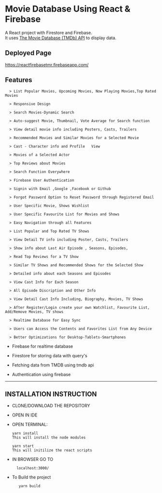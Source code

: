 # Movie Database Using React & Firebase	

A React project with Firestore and Firebase.	
It uses [The Movie Database (TMDb) API](https://www.themoviedb.org/documentation/api) to display data.	

## Deployed Page	
https://reactfirebasetmr.firebaseapp.com/	

## Features	

      > List Popular Movies, Upcoming Movies, Now Playing Movies,Top Rated Movies	
      
      > Responsive Design
      	
      > Search Movies-Dynamic Search	
      	
      > Auto-suggest Movie, Thumbnail, Vote Average for Search function	
      	
      > View detail movie info including Posters, Casts, Trailers	
      	
      > Recommended Movies and Similar Movies for a Selected Movie	
      	
      > Cast - Character info and Profile	View
      	
      > Movies of a Selected Actor	
      	
      > Top Reviews about Movies	
      	
      > Search Function Everywhere	
      	
      > Firebase User Authentication	
      	
      > Signin with Email ,Google ,Facebook or Github	

      > Forgot Password Option to Reset Password through Registered Email
      	
      > User Specific Movie, Shows Wishlist	
      
      > User Specific Favourite List for Movies and Shows
      	
      > Easy Navigation through all Features	
      
      > List Popular and Top Rated TV Shows
      	
      > View Detail TV info including Poster, Casts, Trailers
      
      > Show info about Last Air Episode , Seasons, Episodes,	

      > Read Top Reviews for a TV Show
      	
      > Similar TV Shows and Recommended Shows for the Selected Show	
      	
      > Detailed info about each Seasons and Episodes	

      > View Cast Info for Each Season
      	
      > All Episode Discription and Other Info	
      	
      > View Detail Cast Info Including, Biography, Movies, TV Shows	
      	
      > After Register/Login create your own Watchlist, Favourite List, Add/Remove Movies, TV shows	
      
      > Realtime Database for Easy Sync
      
      > Users can Access the Contents and Favorites List from Any Device
      
      > Better Optimizations for Desktop-Tablets-Smartphones
      	

  - Firebase for realtime database	

  - Firestore for storing data with query's 	

  - Fetching data from TMDB using tmdb api	

  - Authentication using firebase	

--------------------------------------------------------------------------------	

## INSTALLATION INSTRUCTION	

- CLONE/DOWNLOAD THE REPOSITORY	

- OPEN IN IDE	

- OPEN TERMINAL:	


      yarn install	
      This will install the node modules	

      yarn start	
      This will initilize the react scripts	

- IN BROWSER GO TO	

        localhost:3000/	

 - To Build the project	

          yarn build	



